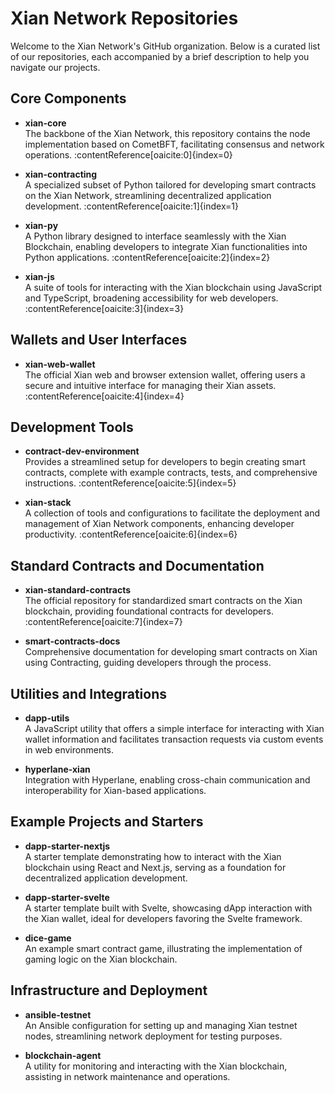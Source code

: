 # Xian Network Repositories

Welcome to the Xian Network's GitHub organization. Below is a curated list of our repositories, each accompanied by a brief description to help you navigate our projects.

## Core Components

- **xian-core**  
  The backbone of the Xian Network, this repository contains the node implementation based on CometBFT, facilitating consensus and network operations. :contentReference[oaicite:0]{index=0}

- **xian-contracting**  
  A specialized subset of Python tailored for developing smart contracts on the Xian Network, streamlining decentralized application development. :contentReference[oaicite:1]{index=1}

- **xian-py**  
  A Python library designed to interface seamlessly with the Xian Blockchain, enabling developers to integrate Xian functionalities into Python applications. :contentReference[oaicite:2]{index=2}

- **xian-js**  
  A suite of tools for interacting with the Xian blockchain using JavaScript and TypeScript, broadening accessibility for web developers. :contentReference[oaicite:3]{index=3}

## Wallets and User Interfaces

- **xian-web-wallet**  
  The official Xian web and browser extension wallet, offering users a secure and intuitive interface for managing their Xian assets. :contentReference[oaicite:4]{index=4}

## Development Tools

- **contract-dev-environment**  
  Provides a streamlined setup for developers to begin creating smart contracts, complete with example contracts, tests, and comprehensive instructions. :contentReference[oaicite:5]{index=5}

- **xian-stack**  
  A collection of tools and configurations to facilitate the deployment and management of Xian Network components, enhancing developer productivity. :contentReference[oaicite:6]{index=6}

## Standard Contracts and Documentation

- **xian-standard-contracts**  
  The official repository for standardized smart contracts on the Xian blockchain, providing foundational contracts for developers. :contentReference[oaicite:7]{index=7}

- **smart-contracts-docs**  
  Comprehensive documentation for developing smart contracts on Xian using Contracting, guiding developers through the process.

## Utilities and Integrations

- **dapp-utils**  
  A JavaScript utility that offers a simple interface for interacting with Xian wallet information and facilitates transaction requests via custom events in web environments.

- **hyperlane-xian**  
  Integration with Hyperlane, enabling cross-chain communication and interoperability for Xian-based applications.

## Example Projects and Starters

- **dapp-starter-nextjs**  
  A starter template demonstrating how to interact with the Xian blockchain using React and Next.js, serving as a foundation for decentralized application development.

- **dapp-starter-svelte**  
  A starter template built with Svelte, showcasing dApp interaction with the Xian wallet, ideal for developers favoring the Svelte framework.

- **dice-game**  
  An example smart contract game, illustrating the implementation of gaming logic on the Xian blockchain.

## Infrastructure and Deployment

- **ansible-testnet**  
  An Ansible configuration for setting up and managing Xian testnet nodes, streamlining network deployment for testing purposes.

- **blockchain-agent**  
  A utility for monitoring and interacting with the Xian blockchain, assisting in network maintenance and operations.
